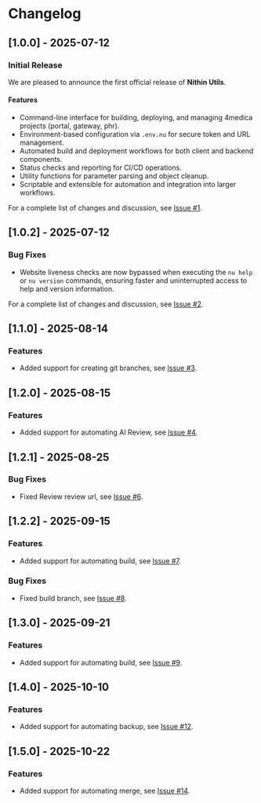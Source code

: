 # Changelog

## [1.0.0] - 2025-07-12

### Initial Release

We are pleased to announce the first official release of **Nithin Utils**.

#### Features

- Command-line interface for building, deploying, and managing 4medica projects (portal, gateway, phr).
- Environment-based configuration via `.env.nu` for secure token and URL management.
- Automated build and deployment workflows for both client and backend components.
- Status checks and reporting for CI/CD operations.
- Utility functions for parameter parsing and object cleanup.
- Scriptable and extensible for automation and integration into larger workflows.

For a complete list of changes and discussion, see [Issue #1](https://github.com/codebynithin/nithin-utils/issues/1).

## [1.0.2] - 2025-07-12

### Bug Fixes

- Website liveness checks are now bypassed when executing the `nu help` or `nu version` commands, ensuring faster and uninterrupted access to help and version information.

For a complete list of changes and discussion, see [Issue #2](https://github.com/codebynithin/nithin-utils/issues/2).

## [1.1.0] - 2025-08-14

### Features

- Added support for creating git branches, see [Issue #3](https://github.com/codebynithin/nithin-utils/issues/3).

## [1.2.0] - 2025-08-15

### Features

- Added support for automating AI Review, see [Issue #4](https://github.com/codebynithin/nithin-utils/issues/4).

## [1.2.1] - 2025-08-25

### Bug Fixes

- Fixed Review review url, see [Issue #6](https://github.com/codebynithin/nithin-utils/issues/6).

## [1.2.2] - 2025-09-15

### Features

- Added support for automating build, see [Issue #7](https://github.com/codebynithin/nithin-utils/issues/7).

### Bug Fixes

- Fixed build branch, see [Issue #8](https://github.com/codebynithin/nithin-utils/issues/8).

## [1.3.0] - 2025-09-21

### Features

- Added support for automating build, see [Issue #9](https://github.com/codebynithin/nithin-utils/issues/9).

## [1.4.0] - 2025-10-10

### Features

- Added support for automating backup, see [Issue #12](https://github.com/codebynithin/nithin-utils/issues/12).

## [1.5.0] - 2025-10-22

### Features

- Added support for automating merge, see [Issue #14](https://github.com/codebynithin/nithin-utils/issues/14).
